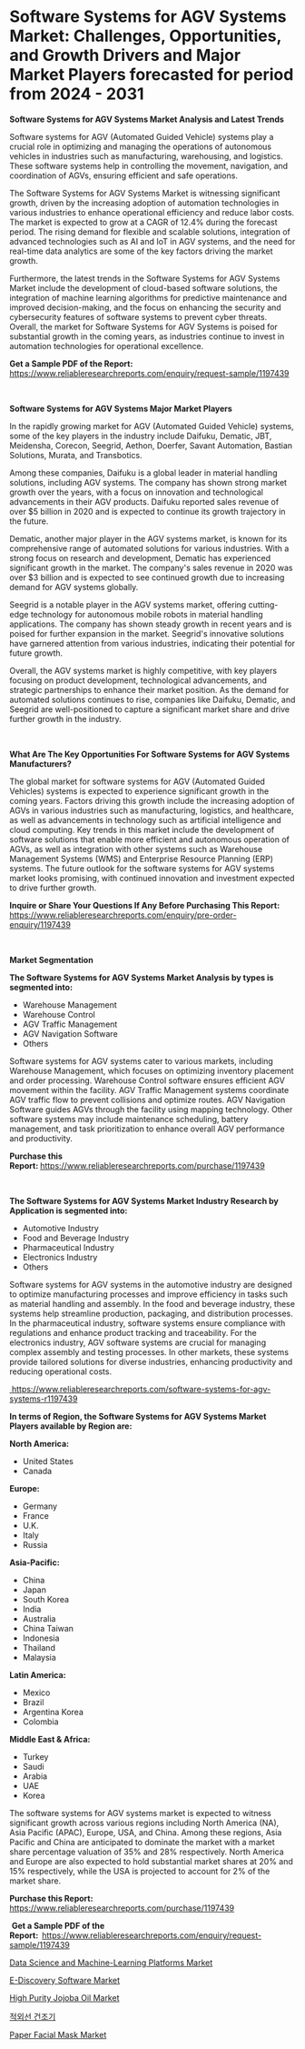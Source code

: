 <p><h1>Software Systems for AGV Systems Market: Challenges, Opportunities, and Growth Drivers and Major Market Players forecasted for period from 2024 - 2031</h1></p><p><strong>Software Systems for AGV Systems Market Analysis and Latest Trends</strong></p>
<p><p>Software systems for AGV (Automated Guided Vehicle) systems play a crucial role in optimizing and managing the operations of autonomous vehicles in industries such as manufacturing, warehousing, and logistics. These software systems help in controlling the movement, navigation, and coordination of AGVs, ensuring efficient and safe operations.</p><p>The Software Systems for AGV Systems Market is witnessing significant growth, driven by the increasing adoption of automation technologies in various industries to enhance operational efficiency and reduce labor costs. The market is expected to grow at a CAGR of 12.4% during the forecast period. The rising demand for flexible and scalable solutions, integration of advanced technologies such as AI and IoT in AGV systems, and the need for real-time data analytics are some of the key factors driving the market growth.</p><p>Furthermore, the latest trends in the Software Systems for AGV Systems Market include the development of cloud-based software solutions, the integration of machine learning algorithms for predictive maintenance and improved decision-making, and the focus on enhancing the security and cybersecurity features of software systems to prevent cyber threats. Overall, the market for Software Systems for AGV Systems is poised for substantial growth in the coming years, as industries continue to invest in automation technologies for operational excellence.</p></p>
<p><strong>Get a Sample PDF of the Report:&nbsp;</strong> <a href="https://www.reliableresearchreports.com/enquiry/request-sample/1197439">https://www.reliableresearchreports.com/enquiry/request-sample/1197439</a></p>
<p>&nbsp;</p>
<p><strong>Software Systems for AGV Systems Major Market Players</strong></p>
<p><p>In the rapidly growing market for AGV (Automated Guided Vehicle) systems, some of the key players in the industry include Daifuku, Dematic, JBT, Meidensha, Corecon, Seegrid, Aethon, Doerfer, Savant Automation, Bastian Solutions, Murata, and Transbotics.</p><p>Among these companies, Daifuku is a global leader in material handling solutions, including AGV systems. The company has shown strong market growth over the years, with a focus on innovation and technological advancements in their AGV products. Daifuku reported sales revenue of over $5 billion in 2020 and is expected to continue its growth trajectory in the future.</p><p>Dematic, another major player in the AGV systems market, is known for its comprehensive range of automated solutions for various industries. With a strong focus on research and development, Dematic has experienced significant growth in the market. The company's sales revenue in 2020 was over $3 billion and is expected to see continued growth due to increasing demand for AGV systems globally.</p><p>Seegrid is a notable player in the AGV systems market, offering cutting-edge technology for autonomous mobile robots in material handling applications. The company has shown steady growth in recent years and is poised for further expansion in the market. Seegrid's innovative solutions have garnered attention from various industries, indicating their potential for future growth.</p><p>Overall, the AGV systems market is highly competitive, with key players focusing on product development, technological advancements, and strategic partnerships to enhance their market position. As the demand for automated solutions continues to rise, companies like Daifuku, Dematic, and Seegrid are well-positioned to capture a significant market share and drive further growth in the industry.</p></p>
<p>&nbsp;</p>
<p><strong>What Are The Key Opportunities For Software Systems for AGV Systems Manufacturers?</strong></p>
<p><p>The global market for software systems for AGV (Automated Guided Vehicles) systems is expected to experience significant growth in the coming years. Factors driving this growth include the increasing adoption of AGVs in various industries such as manufacturing, logistics, and healthcare, as well as advancements in technology such as artificial intelligence and cloud computing. Key trends in this market include the development of software solutions that enable more efficient and autonomous operation of AGVs, as well as integration with other systems such as Warehouse Management Systems (WMS) and Enterprise Resource Planning (ERP) systems. The future outlook for the software systems for AGV systems market looks promising, with continued innovation and investment expected to drive further growth.</p></p>
<p><strong>Inquire or Share Your Questions If Any Before Purchasing This Report:</strong> <a href="https://www.reliableresearchreports.com/enquiry/pre-order-enquiry/1197439">https://www.reliableresearchreports.com/enquiry/pre-order-enquiry/1197439</a></p>
<p>&nbsp;</p>
<p><strong>Market Segmentation</strong></p>
<p><strong>The Software Systems for AGV Systems Market Analysis by types is segmented into:</strong></p>
<p><ul><li>Warehouse Management</li><li>Warehouse Control</li><li>AGV Traffic Management</li><li>AGV Navigation Software</li><li>Others</li></ul></p>
<p><p>Software systems for AGV systems cater to various markets, including Warehouse Management, which focuses on optimizing inventory placement and order processing. Warehouse Control software ensures efficient AGV movement within the facility. AGV Traffic Management systems coordinate AGV traffic flow to prevent collisions and optimize routes. AGV Navigation Software guides AGVs through the facility using mapping technology. Other software systems may include maintenance scheduling, battery management, and task prioritization to enhance overall AGV performance and productivity.</p></p>
<p><strong>Purchase this Report:&nbsp;</strong><a href="https://www.reliableresearchreports.com/purchase/1197439">https://www.reliableresearchreports.com/purchase/1197439</a></p>
<p>&nbsp;</p>
<p><strong>The Software Systems for AGV Systems Market Industry Research by Application is segmented into:</strong></p>
<p><ul><li>Automotive Industry</li><li>Food and Beverage Industry</li><li>Pharmaceutical Industry</li><li>Electronics Industry</li><li>Others</li></ul></p>
<p><p>Software systems for AGV systems in the automotive industry are designed to optimize manufacturing processes and improve efficiency in tasks such as material handling and assembly. In the food and beverage industry, these systems help streamline production, packaging, and distribution processes. In the pharmaceutical industry, software systems ensure compliance with regulations and enhance product tracking and traceability. For the electronics industry, AGV software systems are crucial for managing complex assembly and testing processes. In other markets, these systems provide tailored solutions for diverse industries, enhancing productivity and reducing operational costs.</p></p>
<p><a href="https://www.reliableresearchreports.com/software-systems-for-agv-systems-r1197439">&nbsp;https://www.reliableresearchreports.com/software-systems-for-agv-systems-r1197439</a></p>
<p><strong>In terms of Region, the Software Systems for AGV Systems Market Players available by Region are:</strong></p>
<p>
    <p> <strong> North America: </strong>
        <ul>
            <li>United States</li>
            <li>Canada</li>
        </ul>
        </p> 
    <p> <strong> Europe: </strong>
        <ul>
            <li>Germany</li>
            <li>France</li>
            <li>U.K.</li>
            <li>Italy</li>
            <li>Russia</li>
        </ul>
        </p> 
    <p> <strong> Asia-Pacific: </strong>
        <ul>
            <li>China</li>
            <li>Japan</li>
            <li>South Korea</li>
            <li>India</li>
            <li>Australia</li>
            <li>China Taiwan</li>
            <li>Indonesia</li>
            <li>Thailand</li>
            <li>Malaysia</li>
        </ul>
        </p> 
    <p> <strong> Latin America: </strong>
        <ul>
            <li>Mexico</li>
            <li>Brazil</li>
            <li>Argentina Korea</li>
            <li>Colombia</li>
        </ul>
        </p> 
    <p> <strong> Middle East & Africa: </strong>
        <ul>
            <li>Turkey</li>
            <li>Saudi</li>
            <li>Arabia</li>
            <li>UAE</li>
            <li>Korea</li>
        </ul>
    </p>
    </p>
<p><p>The software systems for AGV systems market is expected to witness significant growth across various regions including North America (NA), Asia Pacific (APAC), Europe, USA, and China. Among these regions, Asia Pacific and China are anticipated to dominate the market with a market share percentage valuation of 35% and 28% respectively. North America and Europe are also expected to hold substantial market shares at 20% and 15% respectively, while the USA is projected to account for 2% of the market share.</p></p>
<p><strong>Purchase this Report: </strong><a href="https://www.reliableresearchreports.com/purchase/1197439">https://www.reliableresearchreports.com/purchase/1197439</a></p>
<p>&nbsp;<strong>Get a Sample PDF of the Report:&nbsp;&nbsp;</strong><a href="https://www.reliableresearchreports.com/enquiry/request-sample/1197439">https://www.reliableresearchreports.com/enquiry/request-sample/1197439</a></p>
<p><strong></strong></p>
<p><p><a href="https://github.com/singletonthaxterkelliehr2df/Market-Research-Report-List-2/blob/main/data-science-and-machine-learning-platforms-market.md">Data Science and Machine-Learning Platforms Market</a></p><p><a href="https://github.com/SashaBeier2023/Market-Research-Report-List-1/blob/main/e-discovery-software-market.md">E-Discovery Software Market</a></p><p><a href="https://www.linkedin.com/pulse/high-purity-jojoba-oil-market-provides-comprehensive-kushe?trackingId=ZY3g4Ayjzaa%2FxFwzXQNClA%3D%3D">High Purity Jojoba Oil Market</a></p><p><a href="https://medium.com/@dellkoepp03/%EC%A0%81%EC%99%B8%EC%84%A0-%EA%B1%B4%EC%A1%B0%EA%B8%B0-%EC%8B%9C%EC%9E%A5-%EC%A0%84%EB%A7%9D-%EC%82%B0%EC%97%85-%EA%B0%9C%EC%9A%94-%EB%B0%8F-%EC%98%88%EC%B8%A1-2024%EB%85%84%EB%B6%80%ED%84%B0-2031%EB%85%84-e588b69fc2e1">적외선 건조기</a></p><p><a href="https://www.linkedin.com/pulse/paper-facial-mask-market-share-evolution-growth-trends-2024-ns1oc?trackingId=oKfdroThcuqfhLODlXpLyQ%3D%3D">Paper Facial Mask Market</a></p></p>